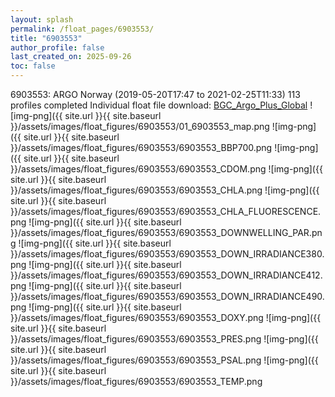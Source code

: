 ```yaml
---
layout: splash
permalink: /float_pages/6903553/
title: "6903553"
author_profile: false
last_created_on: 2025-09-26
toc: false
---
```

 
6903553: ARGO Norway (2019-05-20T17:47 to 2021-02-25T11:33)
113 profiles completed
Individual float file download: [BGC_Argo_Plus_Global](https://ftp.soest.hawaii.edu/bgc_argo_plus/Individual_Floats/outliers_removed/6903553_Sprof_processed.nc)
![img-png]({{ site.url }}{{ site.baseurl }}/assets/images/float_figures/6903553/01_6903553_map.png
![img-png]({{ site.url }}{{ site.baseurl }}/assets/images/float_figures/6903553/6903553_BBP700.png
![img-png]({{ site.url }}{{ site.baseurl }}/assets/images/float_figures/6903553/6903553_CDOM.png
![img-png]({{ site.url }}{{ site.baseurl }}/assets/images/float_figures/6903553/6903553_CHLA.png
![img-png]({{ site.url }}{{ site.baseurl }}/assets/images/float_figures/6903553/6903553_CHLA_FLUORESCENCE.png
![img-png]({{ site.url }}{{ site.baseurl }}/assets/images/float_figures/6903553/6903553_DOWNWELLING_PAR.png
![img-png]({{ site.url }}{{ site.baseurl }}/assets/images/float_figures/6903553/6903553_DOWN_IRRADIANCE380.png
![img-png]({{ site.url }}{{ site.baseurl }}/assets/images/float_figures/6903553/6903553_DOWN_IRRADIANCE412.png
![img-png]({{ site.url }}{{ site.baseurl }}/assets/images/float_figures/6903553/6903553_DOWN_IRRADIANCE490.png
![img-png]({{ site.url }}{{ site.baseurl }}/assets/images/float_figures/6903553/6903553_DOXY.png
![img-png]({{ site.url }}{{ site.baseurl }}/assets/images/float_figures/6903553/6903553_PRES.png
![img-png]({{ site.url }}{{ site.baseurl }}/assets/images/float_figures/6903553/6903553_PSAL.png
![img-png]({{ site.url }}{{ site.baseurl }}/assets/images/float_figures/6903553/6903553_TEMP.png
